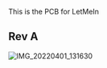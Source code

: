 This is the PCB for LetMeIn

## Rev A

![IMG_20220401_131630](https://user-images.githubusercontent.com/42927786/185807081-b1cbbc1b-ad44-4c18-8462-1c726a76da58.jpg)

